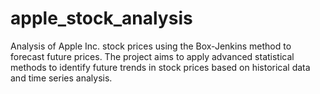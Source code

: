 # apple_stock_analysis
Analysis of Apple Inc. stock prices using the Box-Jenkins method to forecast future prices. The project aims to apply advanced statistical methods to identify future trends in stock prices based on historical data and time series analysis.
